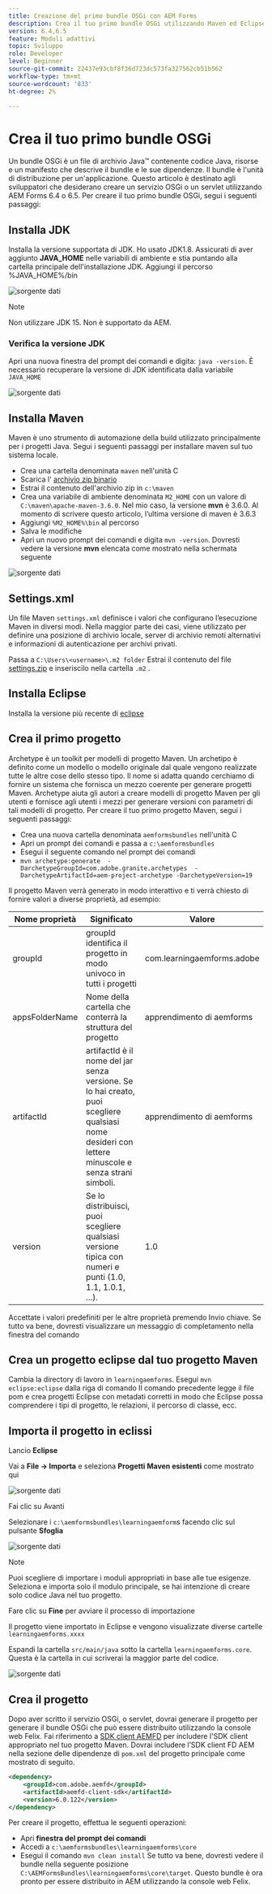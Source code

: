 ```yaml
---
title: Creazione del primo bundle OSGi con AEM Forms
description: Crea il tuo primo bundle OSGi utilizzando Maven ed Eclipse
version: 6.4,6.5
feature: Moduli adattivi
topic: Sviluppo
role: Developer
level: Beginner
source-git-commit: 22437e93cbf8f36d723dc573fa327562cb51b562
workflow-type: tm+mt
source-wordcount: '833'
ht-degree: 2%

---
```



# Crea il tuo primo bundle OSGi

Un bundle OSGi è un file di archivio Java™ contenente codice Java, risorse e un manifesto che descrive il bundle e le sue dipendenze. Il bundle è l&#39;unità di distribuzione per un&#39;applicazione. Questo articolo è destinato agli sviluppatori che desiderano creare un servizio OSGi o un servlet utilizzando AEM Forms 6.4 o 6.5. Per creare il tuo primo bundle OSGi, segui i seguenti passaggi:


## Installa JDK

Installa la versione supportata di JDK. Ho usato JDK1.8. Assicurati di aver aggiunto **JAVA_HOME** nelle variabili di ambiente e stia puntando alla cartella principale dell&#39;installazione JDK.
Aggiungi il percorso %JAVA_HOME%/bin

![sorgente dati](assets/java-home.JPG)

>[!NOTE]
> Non utilizzare JDK 15. Non è supportato da AEM.

### Verifica la versione JDK

Apri una nuova finestra del prompt dei comandi e digita: `java -version`. È necessario recuperare la versione di JDK identificata dalla variabile `JAVA_HOME`

![sorgente dati](assets/java-version.JPG)

## Installa Maven

Maven è uno strumento di automazione della build utilizzato principalmente per i progetti Java. Segui i seguenti passaggi per installare maven sul tuo sistema locale.

* Crea una cartella denominata `maven` nell&#39;unità C
* Scarica l&#39; [archivio zip binario](http://maven.apache.org/download.cgi)
* Estrai il contenuto dell&#39;archivio zip in `c:\maven`
* Crea una variabile di ambiente denominata `M2_HOME` con un valore di `C:\maven\apache-maven-3.6.0`. Nel mio caso, la versione **mvn** è 3.6.0. Al momento di scrivere questo articolo, l’ultima versione di maven è 3.6.3
* Aggiungi `%M2_HOME%\bin` al percorso
* Salva le modifiche
* Apri un nuovo prompt dei comandi e digita `mvn -version`. Dovresti vedere la versione **mvn** elencata come mostrato nella schermata seguente

![sorgente dati](assets/mvn-version.JPG)

## Settings.xml

Un file Maven `settings.xml` definisce i valori che configurano l’esecuzione Maven in diversi modi. Nella maggior parte dei casi, viene utilizzato per definire una posizione di archivio locale, server di archivio remoti alternativi e informazioni di autenticazione per archivi privati.

Passa a `C:\Users\<username>\.m2 folder`
Estrai il contenuto del file [settings.zip](assets/settings.zip) e inseriscilo nella cartella `.m2` .

## Installa Eclipse

Installa la versione più recente di [eclipse](https://www.eclipse.org/downloads/)

## Crea il primo progetto

Archetype è un toolkit per modelli di progetto Maven. Un archetipo è definito come un modello o modello originale dal quale vengono realizzate tutte le altre cose dello stesso tipo. Il nome si adatta quando cerchiamo di fornire un sistema che fornisca un mezzo coerente per generare progetti Maven. Archetype aiuta gli autori a creare modelli di progetto Maven per gli utenti e fornisce agli utenti i mezzi per generare versioni con parametri di tali modelli di progetto.
Per creare il tuo primo progetto Maven, segui i seguenti passaggi:

* Crea una nuova cartella denominata `aemformsbundles` nell&#39;unità C
* Apri un prompt dei comandi e passa a `c:\aemformsbundles`
* Esegui il seguente comando nel prompt dei comandi
* `mvn archetype:generate  -DarchetypeGroupId=com.adobe.granite.archetypes  -DarchetypeArtifactId=aem-project-archetype -DarchetypeVersion=19`

Il progetto Maven verrà generato in modo interattivo e ti verrà chiesto di fornire valori a diverse proprietà, ad esempio:

| Nome proprietà | Significato | Valore |
------------------------|---------------------------------------|---------------------
| groupId | groupId identifica il progetto in modo univoco in tutti i progetti | com.learningaemforms.adobe |
| appsFolderName | Nome della cartella che conterrà la struttura del progetto | apprendimento di aemforms |
| artifactId | artifactId è il nome del jar senza versione. Se lo hai creato, puoi scegliere qualsiasi nome desideri con lettere minuscole e senza strani simboli. | apprendimento di aemforms |
| version | Se lo distribuisci, puoi scegliere qualsiasi versione tipica con numeri e punti (1.0, 1.1, 1.0.1, ...). | 1.0 |

Accettate i valori predefiniti per le altre proprietà premendo Invio chiave.
Se tutto va bene, dovresti visualizzare un messaggio di completamento nella finestra del comando

## Crea un progetto eclipse dal tuo progetto Maven

Cambia la directory di lavoro in `learningaemforms`.
Esegui `mvn eclipse:eclipse` dalla riga di comando
Il comando precedente legge il file pom e crea progetti Eclipse con metadati corretti in modo che Eclipse possa comprendere i tipi di progetto, le relazioni, il percorso di classe, ecc.

## Importa il progetto in eclissi

Lancio **Eclipse**

Vai a **File -> Importa** e seleziona **Progetti Maven esistenti** come mostrato qui

![sorgente dati](assets/import-mvn-project.JPG)

Fai clic su Avanti

Selezionare i `c:\aemformsbundles\learningaemform`s facendo clic sul pulsante **Sfoglia**

![sorgente dati](assets/select-mvn-project.JPG)

>[!NOTE]
>Puoi scegliere di importare i moduli appropriati in base alle tue esigenze. Seleziona e importa solo il modulo principale, se hai intenzione di creare solo codice Java nel tuo progetto.

Fare clic su **Fine** per avviare il processo di importazione

Il progetto viene importato in Eclipse e vengono visualizzate diverse cartelle `learningaemforms.xxxx`

Espandi la cartella `src/main/java` sotto la cartella `learningaemforms.core`. Questa è la cartella in cui scriverai la maggior parte del codice.

![sorgente dati](assets/learning-core.JPG)

## Crea il progetto


Dopo aver scritto il servizio OSGi, o servlet, dovrai generare il progetto per generare il bundle OSGi che può essere distribuito utilizzando la console web Felix. Fai riferimento a [SDK client AEMFD](https://repo.adobe.com/nexus/content/repositories/public/com/adobe/aemfd/aemfd-client-sdk/) per includere l&#39;SDK client appropriato nel tuo progetto Maven. Dovrai includere l’SDK client FD AEM nella sezione delle dipendenze di `pom.xml` del progetto principale come mostrato di seguito.


```xml
<dependency>
    <groupId>com.adobe.aemfd</groupId>
    <artifactId>aemfd-client-sdk</artifactId>
    <version>6.0.122</version>
</dependency>
```

Per creare il progetto, effettua le seguenti operazioni:

* Apri **finestra del prompt dei comandi**
* Accedi a `c:\aemformsbundles\learningaemforms\core`
* Esegui il comando `mvn clean install`
Se tutto va bene, dovresti vedere il bundle nella seguente posizione `C:\AEMFormsBundles\learningaemforms\core\target`. Questo bundle è ora pronto per essere distribuito in AEM utilizzando la console web Felix.
